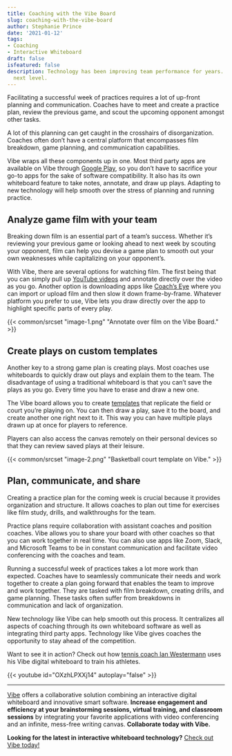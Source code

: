 ```yaml
---
title: Coaching with the Vibe Board
slug: coaching-with-the-vibe-board
author: Stephanie Prince
date: '2021-01-12'
tags:
- Coaching
- Interactive Whiteboard
draft: false
isfeatured: false
description: Technology has been improving team performance for years. Digital whiteboards, like Vibe, take practices to the
  next level.
---
```


Facilitating a successful week of practices requires a lot of up-front planning and communication. Coaches have to meet and create a practice plan, review the previous game, and scout the upcoming opponent amongst other tasks.

A lot of this planning can get caught in the crosshairs of disorganization. Coaches often don’t have a central platform that encompasses film breakdown, game planning, and communication capabilities.

Vibe wraps all these components up in one. Most third party apps are available on Vibe through [Google Play](https://play.google.com/store), so you don’t have to sacrifice your go-to apps for the sake of software compatibility. It also has its own whiteboard feature to take notes, annotate, and draw up plays. Adapting to new technology will help smooth over the stress of planning and running practice.

## Analyze game film with your team

Breaking down film is an essential part of a team’s success. Whether it’s reviewing your previous game or looking ahead to next week by scouting your opponent, film can help you devise a game plan to smooth out your own weaknesses while capitalizing on your opponent’s.

With Vibe, there are several options for watching film. The first being that you can simply pull up [YouTube videos](https://www.youtube.com/watch?v=9lMp9jN8soI&feature=emb_logo) and annotate directly over the video as you go. Another option is downloading apps like [Coach’s Eye](https://www.coachseye.com/) where you can import or upload film and then slow it down frame-by-frame. Whatever platform you prefer to use, Vibe lets you draw directly over the app to highlight specific parts of every play.

{{< common/srcset "image-1.png" "Annotate over film on the Vibe Board." >}}

## Create plays on custom templates

Another key to a strong game plan is creating plays. Most coaches use whiteboards to quickly draw out plays and explain them to the team. The disadvantage of using a traditional whiteboard is that you can’t save the plays as you go. Every time you have to erase and draw a new one.

The Vibe board allows you to create [templates](https://knowledge.vibe.us/using-templates) that replicate the field or court you’re playing on. You can then draw a play, save it to the board, and create another one right next to it. This way you can have multiple plays drawn up at once for players to reference.

Players can also access the canvas remotely on their personal devices so that they can review saved plays at their leisure.

{{< common/srcset "image-2.png" "Basketball court template on Vibe." >}}

## Plan, communicate, and share

Creating a practice plan for the coming week is crucial because it provides organization and structure. It allows coaches to plan out time for exercises like film study, drills, and walkthroughs for the team.

Practice plans require collaboration with assistant coaches and position coaches. Vibe allows you to share your board with other coaches so that you can work together in real time. You can also use apps like Zoom, Slack, and Microsoft Teams to be in constant communication and facilitate video conferencing with the coaches and team.

Running a successful week of practices takes a lot more work than expected. Coaches have to seamlessly communicate their needs and work together to create a plan going forward that enables the team to improve and work together. They are tasked with film breakdown, creating drills, and game planning. These tasks often suffer from breakdowns in communication and lack of organization.

New technology like Vibe can help smooth out this process. It centralizes all aspects of coaching through its own whiteboard software as well as integrating third party apps. Technology like Vibe gives coaches the opportunity to stay ahead of the competition.

Want to see it in action? Check out how [tennis coach Ian Westermann](https://vibe.us/blog/how-i-vibe-ian-westermann-founder-of-essential-tennis/) uses his Vibe digital whiteboard to train his athletes.

{{< youtube id="OXzhLPXXj14" autoplay="false" >}}



---

[Vibe](https://vibe.us/) offers a collaborative solution combining an interactive digital whiteboard and innovative smart software. **Increase engagement and efficiency at your brainstorming sessions, virtual training, and classroom sessions** by integrating your favorite applications with video conferencing and an infinite, mess-free writing canvas. **Collaborate today with Vibe.**

**Looking for the latest in interactive whiteboard technology?** [Check out Vibe today!](https://vibe.us/order/)

